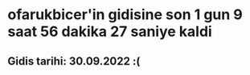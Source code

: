# ofarukbicer'in gidisine son 1 gun 9 saat 56 dakika 27 saniye kaldi

## Gidis tarihi: 30.09.2022 :(